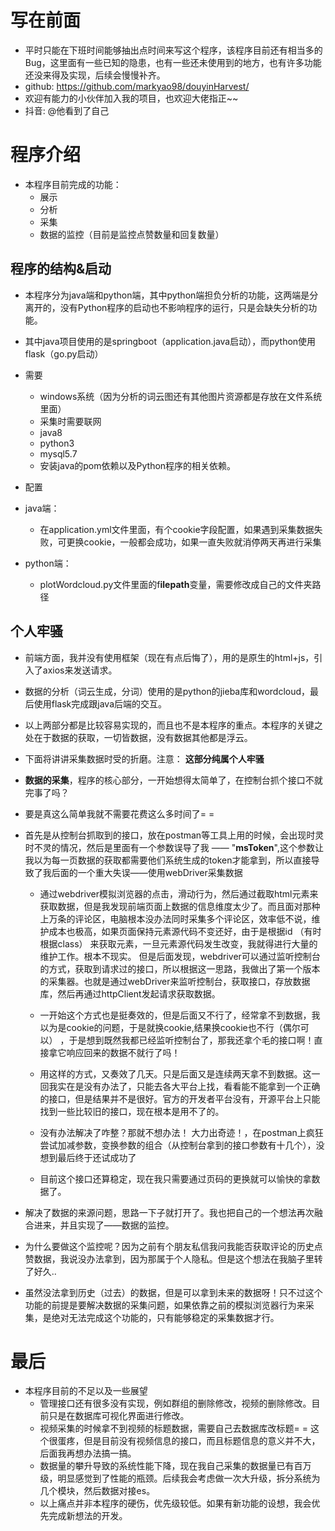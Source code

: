 # 写在前面

- 平时只能在下班时间能够抽出点时间来写这个程序，该程序目前还有相当多的Bug，这里面有一些已知的隐患，也有一些还未使用到的地方，也有许多功能还没来得及实现，后续会慢慢补齐。
- github: https://github.com/markyao98/douyinHarvest/
- 欢迎有能力的小伙伴加入我的项目，也欢迎大佬指正~~
- 抖音: @他看到了自己


# 程序介绍

- 本程序目前完成的功能：
  - 展示
  - 分析
  - 采集
  - 数据的监控（目前是监控点赞数量和回复数量）



## 程序的结构&启动

- 本程序分为java端和python端，其中python端担负分析的功能，这两端是分离开的，没有Python程序的启动也不影响程序的运行，只是会缺失分析的功能。
- 其中java项目使用的是springboot（application.java启动），而python使用flask（go.py启动）

- 需要
  - windows系统（因为分析的词云图还有其他图片资源都是存放在文件系统里面）
  - 采集时需要联网
  - java8
  - python3
  - mysql5.7
  - 安装java的pom依赖以及Python程序的相关依赖。

- 配置

- java端：
  - 在application.yml文件里面，有个cookie字段配置，如果遇到采集数据失败，可更换cookie，一般都会成功，如果一直失败就消停两天再进行采集
- python端：
  - plotWordcloud.py文件里面的f**ilepath**变量，需要修改成自己的文件夹路径



## 个人牢骚

- 前端方面，我并没有使用框架（现在有点后悔了），用的是原生的html+js，引入了axios来发送请求。
- 数据的分析（词云生成，分词）使用的是python的jieba库和wordcloud，最后使用flask完成跟java后端的交互。
- 以上两部分都是比较容易实现的，而且也不是本程序的重点。本程序的关键之处在于数据的获取，一切皆数据，没有数据其他都是浮云。

- 下面将讲讲采集数据时受的折磨。注意： **这部分纯属个人牢骚**

- **数据的采集**，程序的核心部分，一开始想得太简单了，在控制台抓个接口不就完事了吗？

- 要是真这么简单我就不需要花费这么多时间了= =

- 首先是从控制台抓取到的接口，放在postman等工具上用的时候，会出现时灵时不灵的情况，然后是里面有一个参数误导了我 —— "**msToken**",这个参数让我以为每一页数据的获取都需要他们系统生成的token才能拿到，所以直接导致了我后面的一个重大失误——使用webDriver采集数据

  - 通过webdriver模拟浏览器的点击，滑动行为，然后通过截取html元素来获取数据，但是我发现前端页面上数据的信息维度太少了。而且面对那种上万条的评论区，电脑根本没办法同时采集多个评论区，效率低不说，维护成本也极高，如果页面保持元素源代码不变还好，由于是根据id （有时根据class） 来获取元素，一旦元素源代码发生改变，我就得进行大量的维护工作。根本不现实。 但是后面发现，webdriver可以通过监听控制台的方式，获取到请求过的接口，所以根据这一思路，我做出了第一个版本的采集器。也就是通过webDriver来监听控制台，获取接口，存放数据库，然后再通过httpClient发起请求获取数据。
  - 一开始这个方式也是挺奏效的，但是后面又不行了，经常拿不到数据，我以为是cookie的问题，于是就换cookie,结果换cookie也不行（偶尔可以） ，于是想到既然我都已经监听控制台了，那我还拿个毛的接口啊！直接拿它响应回来的数据不就行了吗！ 
  - 用这样的方式，又奏效了几天。只是后面又是连续两天拿不到数据。这一回我实在是没有办法了，只能去各大平台上找，看看能不能拿到一个正确的接口，但是结果并不是很好。官方的开发者平台没有，开源平台上只能找到一些比较旧的接口，现在根本是用不了的。
  - 没有办法解决了咋整？那就不想办法！ 大力出奇迹！，在postman上疯狂尝试加减参数，变换参数的组合（从控制台拿到的接口参数有十几个），没想到最后终于还试成功了

  - 目前这个接口还算稳定，现在我只需要通过页码的更换就可以愉快的拿数据了。

- 解决了数据的来源问题，思路一下子就打开了。我也把自己的一个想法再次融合进来，并且实现了——数据的监控。

- 为什么要做这个监控呢？因为之前有个朋友私信我问我能否获取评论的历史点赞数据，我说没办法拿到，因为那属于个人隐私。但是这个想法在我脑子里转了好久..

- 虽然没法拿到历史（过去）的数据，但是可以拿到未来的数据呀！只不过这个功能的前提是要解决数据的采集问题，如果依靠之前的模拟浏览器行为来采集，是绝对无法完成这个功能的，只有能够稳定的采集数据才行。





# 最后

- 本程序目前的不足以及一些展望
  - 管理接口还有很多没有实现，例如群组的删除修改，视频的删除修改。目前只是在数据库可视化界面进行修改。
  - 视频采集的时候拿不到视频的标题数据，需要自己去数据库改标题= = 这个很蛋疼，但是目前没有视频信息的接口，而且标题信息的意义并不大，后面我再想办法搞一搞。
  - 数据量的攀升导致的系统性能下降，现在我自己采集的数据量已有百万级，明显感觉到了性能的瓶颈。后续我会考虑做一次大升级，拆分系统为几个模块，然后数据对接es。
  - 以上痛点并非本程序的硬伤，优先级较低。如果有新功能的设想，我会优先完成新想法的开发。

